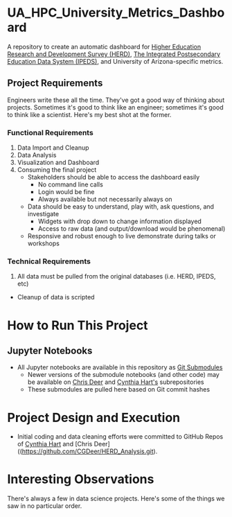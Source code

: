 # UA_HPC_University_Metrics_Dashboard
A repository to create an automatic dashboard for [Higher Education Research and Development Survey (HERD)](https://www.nsf.gov/statistics/srvyherd/), [The Integrated Postsecondary Education Data System (IPEDS)](https://nces.ed.gov/ipeds/), and University of Arizona-specific metrics. 

## Project Requirements
Engineers write these all the time. They've got a good way of thinking about projects. Sometimes it's good to think like an engineer; sometimes it's good to think like a scientist. Here's my best shot at the former.

### Functional Requirements
1. Data Import and Cleanup 
2. Data Analysis
3. Visualization and Dashboard
4. Consuming the final project
    - Stakeholders should be able to access the dashboard easily
      - No command line calls
      - Login would be fine
      - Always available but not necessarily always on
    - Data should be easy to understand, play with, ask questions, and investigate
      - Widgets with drop down to change information displayed
      - Access to raw data (and output/download would be phenomenal)
    - Responsive and robust enough to live demonstrate during talks or workshops

### Technical Requirements
1. All data must be pulled from the original databases (i.e. HERD, IPEDS, etc)
  - Cleanup of data is scripted
  

# How to Run This Project

## Jupyter Notebooks
- All Jupyter notebooks are available in this repository as [Git Submodules](https://git-scm.com/book/en/v2/Git-Tools-Submodules)
   - Newer versions of the submodule notebooks (and other code) may be available on [Chris Deer](https://github.com/CGDeer/HERD_Analysis.git) and [Cynthia Hart's](https://github.com/cbresloff/IPEDS_DATA.git) subrepositories
   - These submodules are pulled here based on Git commit hashes

# Project Design and Execution
- Initial coding and data cleaning efforts were committed to GitHub Repos of [Cynthia Hart](https://github.com/cbresloff/IPEDS_DATA.git) and [Chris Deer]((https://github.com/CGDeer/HERD_Analysis.git). 


# Interesting Observations
There's always a few in data science projects. Here's some of the things we saw in no particular order.

